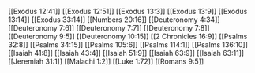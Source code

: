 [[Exodus 12:41]]
[[Exodus 12:51]]
[[Exodus 13:3]]
[[Exodus 13:9]]
[[Exodus 13:14]]
[[Exodus 33:14]]
[[Numbers 20:16]]
[[Deuteronomy 4:34]]
[[Deuteronomy 7:6]]
[[Deuteronomy 7:7]]
[[Deuteronomy 7:8]]
[[Deuteronomy 9:5]]
[[Deuteronomy 10:15]]
[[2 Chronicles 16:9]]
[[Psalms 32:8]]
[[Psalms 34:15]]
[[Psalms 105:6]]
[[Psalms 114:1]]
[[Psalms 136:10]]
[[Isaiah 41:8]]
[[Isaiah 43:4]]
[[Isaiah 51:9]]
[[Isaiah 63:9]]
[[Isaiah 63:11]]
[[Jeremiah 31:1]]
[[Malachi 1:2]]
[[Luke 1:72]]
[[Romans 9:5]]
